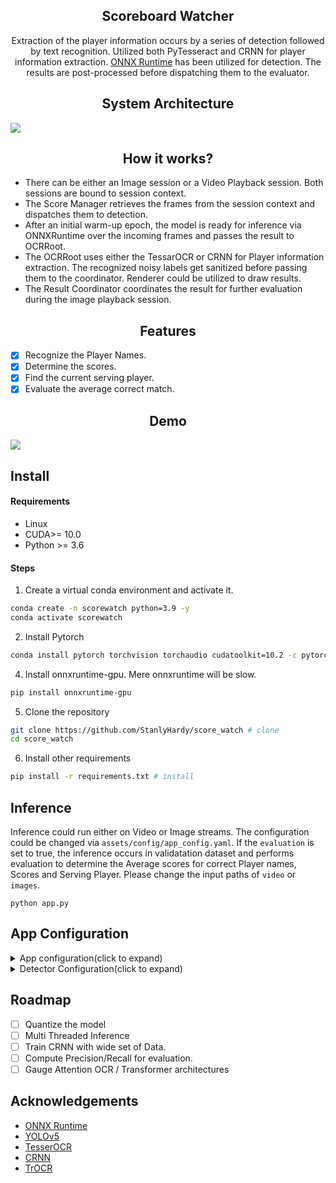 ## <div align="center">Scoreboard Watcher</div>

<p align="center">
Extraction of the player information occurs by a series of detection followed by text recognition.  Utilized both PyTesseract and CRNN for player information extraction. <a href="https://github.com/microsoft/onnxruntime">ONNX Runtime</a> has been utilized for detection. The results are post-processed before dispatching them to the evaluator. </p>

## <div align="center">System Architecture</div>
 <p>
   <img  src="https://github.com/StanlyHardy/score_watch/blob/scoreboard_dev/assets/graphics/system_arch.png"></a>
</p>

## <div align="center">How it works?</div>
- There can be either an Image session or a Video Playback session. Both sessions are bound to session context.
- The Score Manager retrieves the frames from the session context and dispatches them to detection.
- After an initial warm-up epoch, the model is ready for inference via ONNXRuntime over the incoming frames and passes the result to OCRRoot. 
- The OCRRoot uses either the TessarOCR or CRNN for Player information extraction. The recognized noisy labels get sanitized before passing them to the coordinator. Renderer could be utilized to draw results.
- The Result Coordinator coordinates the result for further evaluation during the image playback session. 

## <div align="center">Features</div>

- [x] Recognize the Player Names.
- [x] Determine the scores.
- [x] Find the current serving player.
- [x] Evaluate the average correct match.
## <div align="center">Demo</div>
 <p>
   <img  src="https://github.com/StanlyHardy/score_watch/blob/scoreboard_dev/assets/demo/1.jpg">
</p>

## <div>Install</div>
#### <div>Requirements</div>
- Linux
- CUDA>= 10.0
- Python >= 3.6

#### Steps
1. Create a virtual conda environment and activate it.

```bash
conda create -n scorewatch python=3.9 -y
conda activate scorewatch
```
2. Install Pytorch
```bash
conda install pytorch torchvision torchaudio cudatoolkit=10.2 -c pytorch
```

4. Install onnxruntime-gpu. Mere onnxruntime will be slow.
```bash
pip install onnxruntime-gpu
```
5. Clone the repository
```bash
git clone https://github.com/StanlyHardy/score_watch # clone
cd score_watch
```
6. Install other requirements
```bash
pip install -r requirements.txt # install
```


## <div >Inference</div>
Inference could run either on Video or Image streams.  The configuration could be changed via `assets/config/app_config.yaml`. If the `evaluation` is set to true, the inference occurs in validatation dataset and performs evaluation to determine the Average scores for correct Player names, Scores and Serving Player. Please change the input paths of `video` or `images`.
```
python app.py 
```


## <div >App Configuration</div>
<details>
 <summary>App configuration(click to expand)</summary>
<table>
 <tr>
  <td rowspan="6">&nbsp; Paths </td>
  <td>&nbsp; <code>video_path</code></td>
  <td>&nbsp;Path of the video on which the evaluation needs to be done.</td>
 </tr>
 <tr>
  <td>&nbsp;<code>img_path</code></td>
  <td>&nbsp;Directory containing the test images. Ground truth needs to be available for evaluation with image set.</td>
 </tr>
  <tr>
  <td>&nbsp;<code>players_path</code></td>
  <td>&nbsp;Path containing player informations</td>
 </tr>
 <tr>
  <td>&nbsp;<code>groundtruth_path</code></td>
  <td>&nbsp;Ground truth data which is in json format that has got the player information.</td>
 </tr>
 <tr>
  <td>&nbsp;<code>output_video_path</code></td>
  <td>&nbsp;The path to save the video if the output needs to be saved and visualized later.</td>
 </tr>
 <tr>
  <td>&nbsp;<code>logs_path</code></td>
  <td>&nbsp;Path where the output log will be saved.</td>
 </tr>
 <tr>
  <td rowspan="5">&nbsp; Streamer </td>
  <td>&nbsp; <code>should_draw'</code></td>
  <td>&nbsp;Draws over the frames for visualization , if enabled.</td>
 </tr>
 <tr>
  <td>&nbsp;<code>view_imshow</code></td>
  <td>&nbsp;The output visualization shall be turned on/off with this parameter.</td>
 </tr>
  <tr>
  <td>&nbsp;<code>save_stream</code></td>
  <td>&nbsp;Turning on this field enables the video output to be saved in the path defined in <code>output_video_path</code></td>
 </tr>
 <tr>
  <td>&nbsp;<code>debug</code></td>
  <td>&nbsp;Displays debug logs if enabled</td>
 </tr>
 <tr>
  <td>&nbsp;<code>evaluation</code></td>
  <td>&nbsp;Turn on if the evaluation has to be done over the image set. Both image set and the annotations are required in this case.</td>
 </tr>
 <td rowspan="5">&nbsp; Models </td>
  <td>&nbsp; <code>score_det_model'</code></td>
  <td>&nbsp; Path of the score detector model.</td>
 </tr>
 <tr>
  <td>&nbsp;<code>detector_config</code></td>
  <td>&nbsp; Path of the config file for the score detector. </td>
 </tr>
  <tr>
  <td>&nbsp;<code>text_rec_model</code></td>
  <td>&nbsp;CRNN Model path responsible for Player information recognition. </td>
 </tr>
 <tr>
  <td>&nbsp;<code>text_rec_config</code></td>
  <td>&nbsp;Path to the configuration for the CRNN model</td>
 </tr>
 <tr>
  <td>&nbsp;<code>ocr_engine</code></td>
  <td>&nbsp;Choose between <code>CRNN</code> or <code>PyTesseract</code>. </td>
 </tr>
</table>
</details>
<details>
 <summary>Detector Configuration(click to expand)</summary>
<table>
 <tr>
  <td rowspan="5">&nbsp; YOLOv5 </td>
  <td>&nbsp; <code>execution_env</code></td>
  <td>&nbsp;ONNX Runtime provides support for CUDA, CPU and TensorRT. By default, CUDA is chosen. ONNX Runtime falls back to cpu if CUDA is unavailable.</td>
 </tr>
 <tr>
  <td>&nbsp;<code>conf_thresh</code></td>
  <td>&nbsp;Detection confidence</td>
 </tr>
  <tr>
  <td>&nbsp;<code>iou_thres</code></td>
  <td>&nbsp;IOU threshold to gauge the overlap.</td>
 </tr>
 <tr>
  <td>&nbsp;<code>warm_up</code></td>
  <td>&nbsp;Number of samples to be used during the warm up phase.</td>
 </tr>
 <tr>
  <td>&nbsp;<code>class_labels</code></td>
  <td>&nbsp;Class labels</td>
 </tr>
 <tr>
</table>
</details>

## <div>Roadmap</div>
- [ ] Quantize the model
- [ ] Multi Threaded Inference
- [ ] Train CRNN with wide set of Data.
- [ ] Compute Precision/Recall for evaluation.
- [ ] Gauge Attention OCR / Transformer architectures

## <div >Acknowledgements</div>
* [ONNX Runtime](https://onnxruntime.ai/docs/install/)&nbsp; 
* [YOLOv5](https://github.com/ultralytics/yolov5)&nbsp;
* [TesserOCR](https://github.com/sirfz/tesserocr)&nbsp; 
* [CRNN](https://www.kaggle.com/alizahidraja/custom-ocr-crnn)&nbsp;
* [TrOCR](https://huggingface.co/docs/transformers/model_doc/trocr)&nbsp;